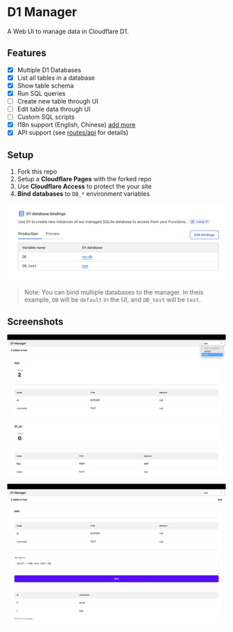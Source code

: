 # D1 Manager

A Web UI to manage data in Cloudflare D1.

## Features

- [x] Multiple D1 Databases
- [x] List all tables in a database
- [x] Show table schema
- [x] Run SQL queries
- [ ] Create new table through UI
- [ ] Edit table data through UI
- [ ] Custom SQL scripts
- [x] I18n support (English, Chinese) [add more](./locales/)
- [x] API support (see [routes/api](./src/routes/api/) for details)

## Setup

1. Fork this repo
2. Setup a **Cloudflare Pages** with the forked repo
3. Use **Cloudflare Access** to protect the your site
4. **Bind databases** to `DB_*` environment variables

![bind-d1](./images/bind-d1.png)

> Note: You can bind multiple databases to the manager. In theis example, `DB` will be `default` in the UI, and `DB_test` will be `test`.

## Screenshots

![tables](./images/tables.png)

![table](./images/table.png)
